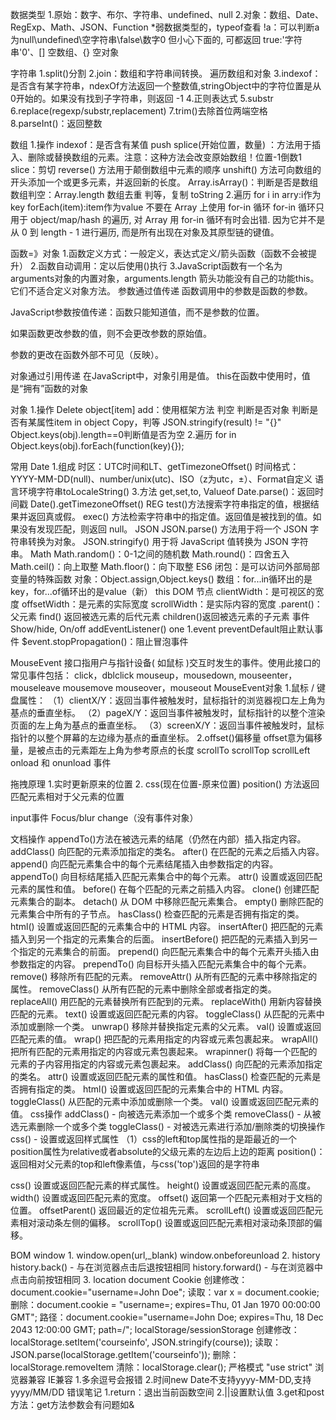 数据类型
1.原始：数字、布尔、字符串、undefined、null
2.对象：数组、Date、RegExp、Math、JSON、Function
*弱数据类型的，typeof查看
!a：可以判断a为null\undefined\空字符串\false\数字0
但小心下面的, 可都返回 true:'字符串'0'、[] 空数组、{} 空对象

字符串
1.split()分割
2.join：数组和字符串间转换。
遍历数组和对象
3.indexof：是否含有某字符串，ndexOf方法返回一个整数值,stringObject中的字符位置是从0开始的。如果没有找到子字符串，则返回 -1
4.正则表达式
5.substr
6.replace(regexp/substr,replacement)
7.trim()去除首位两端空格
8.parseInt()：返回整数

数组
1.操作
indexof：是否含有某值
push
splice(开始位置，数量) ：方法用于插入、删除或替换数组的元素。注意：这种方法会改变原始数组！位置-1倒数1
slice：剪切
reverse() 方法用于颠倒数组中元素的顺序
unshift() 方法可向数组的开头添加一个或更多元素，并返回新的长度。
Array.isArray()：判断是否是数组
数组判空：Array.length
数组去重
判等，复制
toString
2.遍历
for i in arry:i作为key
forEach(item):item作为value
不要在 Array 上使用 for-in 循环
for-in 循环只用于 object/map/hash 的遍历, 对 Array 用 for-in 循环有时会出错. 因为它并不是从 0 到 length - 1 进行遍历, 而是所有出现在对象及其原型链的键值。

函数=》对象
1.函数定义方式：一般定义，表达式定义/箭头函数（函数不会被提升）
2.函数自动调用：定以后使用()执行
3.JavaScript函数有一个名为arguments对象的内置对象，arguments.length
箭头功能没有自己的功能this。它们不适合定义对象方法。
参数通过值传递
函数调用中的参数是函数的参数。

JavaScript参数按值传递：函数只能知道值，而不是参数的位置。

如果函数更改参数的值，则不会更改参数的原始值。

参数的更改在函数外部不可见（反映）。

对象通过引用传递
在JavaScript中，对象引用是值。
this在函数中使用时，值是“拥有”函数的对象


对象
1.操作
Delete object[item]
add：使用框架方法
判空
判断是否对象
判断是否有某属性item in object
Copy，判等
JSON.stringify(result) != "{}"
Object.keys(obj).length==0判断值是否为空
2.遍历
for in
Object.keys(obj).forEach(function(key){});

常用
Date
1.组成
时区：UTC时间和LT、getTimezoneOffset()
时间格式：YYYY-MM-DD(null)、number/unix(utc)、ISO（z为utc，±）、Format自定义
语言环境字符串toLocaleString()
3.方法
get,set,to,
Valueof
Date.parse()：返回时间戳
Date().getTimezoneOffset()
REG
test()方法搜索字符串指定的值，根据结果并返回真或假。
exec() 方法检索字符串中的指定值。返回值是被找到的值。如果没有发现匹配，则返回 null。
JSON
JSON.parse() 方法用于将一个 JSON 字符串转换为对象。
JSON.stringify()	用于将 JavaScript 值转换为 JSON 字符串。
Math
Math.random()：0-1之间的随机数
Math.round()：四舍五入
Math.ceil()：向上取整
Math.floor()：向下取整
ES6
闭包：是可以访问外部局部变量的特殊函数
对象：Object.assign,Object.keys()
数组：for...in循环出的是key，for...of循环出的是value（新）
this
DOM
节点
clientWidth：是可视区的宽度
offsetWidth：是元素的实际宽度
scrollWidth：是实际内容的宽度
.parent()：父元素
find()	返回被选元素的后代元素
children()返回被选元素的子元素
事件
Show/hide,
On/off
addEventListener()
one
1.event
preventDefault阻止默认事件
$event.stopPropagation()：阻止冒泡事件

MouseEvent 接口指用户与指针设备( 如鼠标 )交互时发生的事件。使用此接口的常见事件包括：
click，dblclick
mouseup，mousedown,
mouseenter，mouseleave
mousemove
mouseover，mouseout
MouseEvent对象
1.鼠标 / 键盘属性：
（1）clientX/Y：返回当事件被触发时，鼠标指针的浏览器视口左上角为基点的垂直坐标。
（2）pageX/Y：返回当事件被触发时，鼠标指针的以整个渲染页面的左上角为基点的垂直坐标。
（3）screenX/Y：返回当事件被触发时，鼠标指针的以整个屏幕的左边缘为基点的垂直坐标。
2.offset()偏移量
offset意为偏移量，是被点击的元素距左上角为参考原点的长度
scrollTo
scrollTop
scrollLeft
onload 和 onunload 事件

拖拽原理
1.实时更新原来的位置
2.
css(现在位置-原来位置)
position() 方法返回匹配元素相对于父元素的位置

input事件
Focus/blur
change（没有事件对象）

文档操作
appendTo()方法在被选元素的结尾（仍然在内部）插入指定内容。
addClass()	向匹配的元素添加指定的类名。
after()	在匹配的元素之后插入内容。
append()	向匹配元素集合中的每个元素结尾插入由参数指定的内容。
appendTo()	向目标结尾插入匹配元素集合中的每个元素。
attr()	设置或返回匹配元素的属性和值。
before()	在每个匹配的元素之前插入内容。
clone()	创建匹配元素集合的副本。
detach()	从 DOM 中移除匹配元素集合。
empty()	删除匹配的元素集合中所有的子节点。
hasClass()	检查匹配的元素是否拥有指定的类。
html()	设置或返回匹配的元素集合中的 HTML 内容。
insertAfter()	把匹配的元素插入到另一个指定的元素集合的后面。
insertBefore()	把匹配的元素插入到另一个指定的元素集合的前面。
prepend()	向匹配元素集合中的每个元素开头插入由参数指定的内容。
prependTo()	向目标开头插入匹配元素集合中的每个元素。
remove()	移除所有匹配的元素。
removeAttr()	从所有匹配的元素中移除指定的属性。
removeClass()	从所有匹配的元素中删除全部或者指定的类。
replaceAll()	用匹配的元素替换所有匹配到的元素。
replaceWith()	用新内容替换匹配的元素。
text()	设置或返回匹配元素的内容。
toggleClass()	从匹配的元素中添加或删除一个类。
unwrap()	移除并替换指定元素的父元素。
val()	设置或返回匹配元素的值。
wrap()	把匹配的元素用指定的内容或元素包裹起来。
wrapAll()	把所有匹配的元素用指定的内容或元素包裹起来。
wrapinner()	将每一个匹配的元素的子内容用指定的内容或元素包裹起来。
addClass()	向匹配的元素添加指定的类名。
attr()	设置或返回匹配元素的属性和值。
hasClass()	检查匹配的元素是否拥有指定的类。
html()	设置或返回匹配的元素集合中的 HTML 内容。
toggleClass()	从匹配的元素中添加或删除一个类。
val()	设置或返回匹配元素的值。
css操作
addClass() - 向被选元素添加一个或多个类
removeClass() - 从被选元素删除一个或多个类
toggleClass() - 对被选元素进行添加/删除类的切换操作
css() - 设置或返回样式属性
（1）css的left和top属性指的是距最近的一个position属性为relative或者absolute的父级元素的左边后上边的距离
position()：返回相对父元素的top和left像素值，与css('top')返回的是字符串

css()
设置或返回匹配元素的样式属性。
height()
设置或返回匹配元素的高度。
width()
设置或返回匹配元素的宽度。
offset()
返回第一个匹配元素相对于文档的位置。
offsetParent()
返回最近的定位祖先元素。
scrollLeft()
设置或返回匹配元素相对滚动条左侧的偏移。
scrollTop()
设置或返回匹配元素相对滚动条顶部的偏移。

BOM
window
        1. window.open(url,_blank)
        window.onbeforeunload
        2. history
        history.back() - 与在浏览器点击后退按钮相同
        history.forward() - 与在浏览器中点击向前按钮相同
        3. location
document
Cookie
创建修改：document.cookie="username=John Doe";
读取：var x = document.cookie;
删除：document.cookie = "username=; expires=Thu, 01 Jan 1970 00:00:00 GMT";
路径：document.cookie="username=John Doe; expires=Thu, 18 Dec 2043 12:00:00 GMT; path=/";
localStorage/sessionStorage
创建修改：localStorage.setItem('courseinfo', JSON.stringify(course));
读取：JSON.parse(localStorage.getItem('courseinfo'));
删除：localStorage.removeItem
清除：localStorage.clear();
严格模式
"use strict"
浏览器兼容
IE兼容
1.多余逗号会报错
2.时间new Date不支持yyyy-MM-DD,支持yyyy/MM/DD
错误笔记
1.return：退出当前函数空间
2.||设置默认值
3.get和post方法：get方法参数会有问题如&
